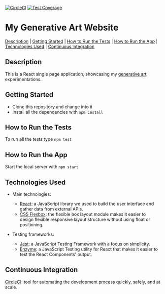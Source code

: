 [![CircleCI](https://circleci.com/gh/AndreaDiotallevi/website.svg?style=shield)](https://circleci.com/gh/AndreaDiotallevi/website) [![Test Coverage](https://api.codeclimate.com/v1/badges/5c59bd9060d52a0a8f65/test_coverage)](https://codeclimate.com/github/AndreaDiotallevi/website/test_coverage)

# My Generative Art Website

[Description](#description) | [Getting Started](#getting-started) | [How to Run the Tests](#how-to-run-the-tests) | [How to Run the App](#how-to-run-the-app) | [Technologies Used](#technologies-used) | [Continuous Integration](#continuous-integration)

## Description

This is a React single page application, showcasing my [generative art](https://github.com/AndreaDiotallevi/generative-art) experimentations.

## Getting Started

* Clone this repository and change into it
* Install all the dependencies with ```npm install```

## How to Run the Tests

To run all the tests type ```npm test```

## How to Run the App

Start the local server with ```npm start```

## Technologies Used

- Main technologies:
  * [React](https://reactjs.org/): a JavaScript library we used to build the user interface and gather data from external APIs.
  * [CSS Flexbox](https://developer.mozilla.org/en-US/docs/Web/CSS/CSS_Flexible_Box_Layout/Basic_Concepts_of_Flexbox): the flexible box layout module makes it easier to design flexible responsive layout structure without using float or positioning.
  
- Testing frameworks:
  * [Jest](https://jestjs.io/): a JavaScript Testing Framework with a focus on simplicity.
  * [Enzyme](https://www.npmjs.com/package/enzyme): a JavaScript Testing utility for React that makes it easier to test the React Components' output.
  
## Continuous Integration

[CircleCI](https://circleci.com/): tool for automating the development process quickly, safely, and at scale.
